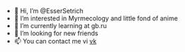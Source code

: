 - 👋 Hi, I’m @EsserSetrich
- 👀 I’m interested in Myrmecology and little fond of anime
- 🌱 I’m currently learning at gb.ru
- 💞️ I’m looking for new friends
- 📫 You can contact me vi [vk](https://vk.com/id354410601)

<!---
EsserSetrich/EsserSetrich is a ✨ special ✨ repository because its `README.md` (this file) appears on your GitHub profile.
You can click the Preview link to take a look at your changes.
--->
